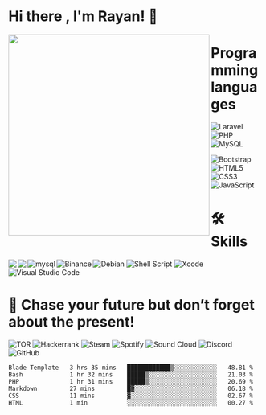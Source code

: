 # Hi there , I'm Rayan! 👋

<img  align="left" width="400" src="https://user-images.githubusercontent.com/94997828/195132053-9f3eafcb-2b0f-4a19-9e6d-f625e20c7d50.png"/>



# Programming languages

![Laravel](https://img.shields.io/badge/laravel-%23FF2D20.svg?style=for-the-badge&logo=laravel&logoColor=white)
![PHP](https://img.shields.io/badge/php-%23777BB4.svg?style=for-the-badge&logo=php&logoColor=white)
![MySQL](https://img.shields.io/badge/mysql-%2300f.svg?style=for-the-badge&logo=mysql&logoColor=white)

![Bootstrap](https://img.shields.io/badge/bootstrap-%23563D7C.svg?style=for-the-badge&logo=bootstrap&logoColor=white)
![HTML5](https://img.shields.io/badge/html5-%23E34F26.svg?style=for-the-badge&logo=html5&logoColor=white)
![CSS3](https://img.shields.io/badge/css3-%231572B6.svg?style=for-the-badge&logo=css3&logoColor=white)
![JavaScript](https://img.shields.io/badge/javascript-%23323330.svg?style=for-the-badge&logo=javascript&logoColor=%23F7DF1E)


# 🛠 Skills


![Debian](https://img.shields.io/badge/Debian-D70A53?style=for-the-badge&logo=debian&logoColor=white)
<img  align="left"  src="https://img.shields.io/badge/Linux-FCC624?style=for-the-badge&logo=linux&logoColor=black"/>
<img  align="left"  src="https://img.shields.io/badge/mac%20os-000000?style=for-the-badge&logo=macos&logoColor=F0F0F0"/>
<img  align="left"  alt="mysql" src="https://img.shields.io/badge/linkedin-%230077B5.svg?style=for-the-badge&logo=linkedin&logoColor=white"/>
<img align="left" alt="Binance" src="https://img.shields.io/badge/Binance-FCD535?style=for-the-badge&logo=binance&logoColor=white"/>
![Shell Script](https://img.shields.io/badge/shell_script-%23121011.svg?style=for-the-badge&logo=gnu-bash&logoColor=white)
![Xcode](https://img.shields.io/badge/Xcode-007ACC?style=for-the-badge&logo=Xcode&logoColor=white)
![Visual Studio Code](https://img.shields.io/badge/Visual%20Studio%20Code-0078d7.svg?style=for-the-badge&logo=visual-studio-code&logoColor=white)

# 🧠 Chase your future but don’t forget about the present!

![TOR](https://img.shields.io/badge/tor-%237E4798.svg?style=for-the-badge&logo=tor-project&logoColor=white)
![Hackerrank](https://img.shields.io/badge/-Hackerrank-2EC866?style=for-the-badge&logo=HackerRank&logoColor=white)
![Steam](https://img.shields.io/badge/steam-%23000000.svg?style=for-the-badge&logo=steam&logoColor=white)
![Spotify](https://img.shields.io/badge/Spotify-1ED760?style=for-the-badge&logo=spotify&logoColor=white)
![Sound Cloud](https://img.shields.io/badge/sound%20cloud-FF5500?style=for-the-badge&logo=soundcloud&logoColor=white)
![Discord](https://img.shields.io/badge/Discord-%237289DA.svg?style=for-the-badge&logo=discord&logoColor=white)
![GitHub](https://img.shields.io/badge/github-%23121011.svg?style=for-the-badge&logo=github&logoColor=white)






<!--START_SECTION:waka-->

```text
Blade Template   3 hrs 35 mins   ████████████▒░░░░░░░░░░░░   48.81 %
Bash             1 hr 32 mins    █████▒░░░░░░░░░░░░░░░░░░░   21.03 %
PHP              1 hr 31 mins    █████▒░░░░░░░░░░░░░░░░░░░   20.69 %
Markdown         27 mins         █▓░░░░░░░░░░░░░░░░░░░░░░░   06.18 %
CSS              11 mins         ▓░░░░░░░░░░░░░░░░░░░░░░░░   02.67 %
HTML             1 min           ░░░░░░░░░░░░░░░░░░░░░░░░░   00.27 %
```

<!--END_SECTION:waka-->
